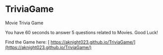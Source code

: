 # TriviaGame
Movie Trivia Game

You have 60 seconds to answer 5 questions related to Movies. Good Luck!

Find the Game here: [ https://aknight023.github.io/TriviaGame/](https://aknight023.github.io/TriviaGame/)
